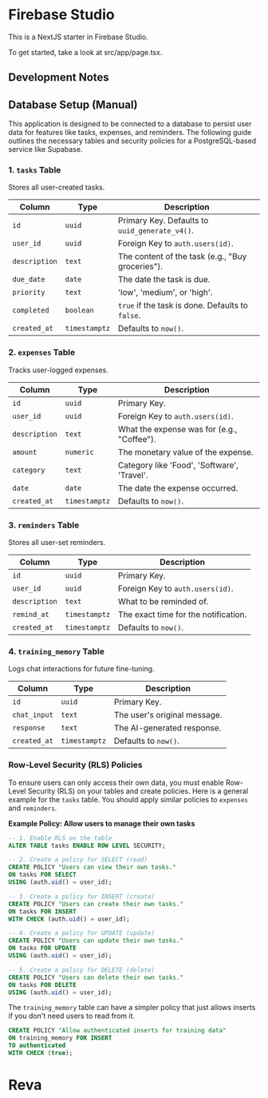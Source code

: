 # Firebase Studio

This is a NextJS starter in Firebase Studio.

To get started, take a look at src/app/page.tsx.

## Development Notes

## Database Setup (Manual)

This application is designed to be connected to a database to persist user data for features like tasks, expenses, and reminders. The following guide outlines the necessary tables and security policies for a PostgreSQL-based service like Supabase.

### 1. `tasks` Table
Stores all user-created tasks.

| Column      | Type      | Description                                     |
|-------------|-----------|-------------------------------------------------|
| `id`        | `uuid`    | Primary Key. Defaults to `uuid_generate_v4()`.  |
| `user_id`   | `uuid`    | Foreign Key to `auth.users(id)`.                |
| `description`| `text`    | The content of the task (e.g., "Buy groceries").|
| `due_date`  | `date`    | The date the task is due.                       |
| `priority`  | `text`    | 'low', 'medium', or 'high'.                     |
| `completed` | `boolean` | `true` if the task is done. Defaults to `false`.|
| `created_at`| `timestamptz` | Defaults to `now()`.                          |

### 2. `expenses` Table
Tracks user-logged expenses.

| Column      | Type      | Description                                     |
|-------------|-----------|-------------------------------------------------|
| `id`        | `uuid`    | Primary Key.                                    |
| `user_id`   | `uuid`    | Foreign Key to `auth.users(id)`.                |
| `description`| `text`    | What the expense was for (e.g., "Coffee").      |
| `amount`    | `numeric` | The monetary value of the expense.              |
| `category`  | `text`    | Category like 'Food', 'Software', 'Travel'.     |
| `date`      | `date`    | The date the expense occurred.                  |
| `created_at`| `timestamptz` | Defaults to `now()`.                          |

### 3. `reminders` Table
Stores all user-set reminders.

| Column      | Type      | Description                                     |
|-------------|-----------|-------------------------------------------------|
| `id`        | `uuid`    | Primary Key.                                    |
| `user_id`   | `uuid`    | Foreign Key to `auth.users(id)`.                |
| `description`| `text`    | What to be reminded of.                         |
| `remind_at` | `timestamptz`| The exact time for the notification.          |
| `created_at`| `timestamptz` | Defaults to `now()`.                          |


### 4. `training_memory` Table
Logs chat interactions for future fine-tuning.

| Column      | Type      | Description                                     |
|-------------|-----------|-------------------------------------------------|
| `id`        | `uuid`    | Primary Key.                                    |
| `chat_input`| `text`    | The user's original message.                    |
| `response`  | `text`    | The AI-generated response.                      |
| `created_at`| `timestamptz` | Defaults to `now()`.                          |


### Row-Level Security (RLS) Policies

To ensure users can only access their own data, you must enable Row-Level Security (RLS) on your tables and create policies. Here is a general example for the `tasks` table. You should apply similar policies to `expenses` and `reminders`.

**Example Policy: Allow users to manage their own tasks**
```sql
-- 1. Enable RLS on the table
ALTER TABLE tasks ENABLE ROW LEVEL SECURITY;

-- 2. Create a policy for SELECT (read)
CREATE POLICY "Users can view their own tasks."
ON tasks FOR SELECT
USING (auth.uid() = user_id);

-- 3. Create a policy for INSERT (create)
CREATE POLICY "Users can create their own tasks."
ON tasks FOR INSERT
WITH CHECK (auth.uid() = user_id);

-- 4. Create a policy for UPDATE (update)
CREATE POLICY "Users can update their own tasks."
ON tasks FOR UPDATE
USING (auth.uid() = user_id);

-- 5. Create a policy for DELETE (delete)
CREATE POLICY "Users can delete their own tasks."
ON tasks FOR DELETE
USING (auth.uid() = user_id);
```
The `training_memory` table can have a simpler policy that just allows inserts if you don't need users to read from it.
```sql
CREATE POLICY "Allow authenticated inserts for training data"
ON training_memory FOR INSERT
TO authenticated
WITH CHECK (true);
```
# Reva
